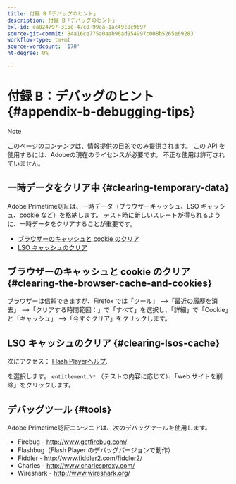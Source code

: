 ```yaml
---
title: 付録 B「デバッグのヒント」
description: 付録 B「デバッグのヒント」
exl-id: ea024797-315e-47c0-99ea-1ac49c8c9697
source-git-commit: 84a16ce775a0aab96ad954997c008b5265e69283
workflow-type: tm+mt
source-wordcount: '170'
ht-degree: 0%

---
```


# 付録 B：デバッグのヒント {#appendix-b-debugging-tips}

>[!NOTE]
>
>このページのコンテンツは、情報提供の目的でのみ提供されます。 この API を使用するには、Adobeの現在のライセンスが必要です。 不正な使用は許可されていません。


## 一時データをクリア中 {#clearing-temporary-data}

Adobe Primetime認証は、一時データ（ブラウザーキャッシュ、LSO キャッシュ、cookie など）を格納します。 テスト時に新しいスレートが得られるように、一時データをクリアすることが重要です。

- [ブラウザーのキャッシュと cookie のクリア](#clearing-the-browser-cache-and-cookies)
- [LSO キャッシュのクリア](#clearing-lsos-cache)


## ブラウザーのキャッシュと cookie のクリア {#clearing-the-browser-cache-and-cookies}

ブラウザーは信頼できますが、Firefox では「ツール」 —\>「最近の履歴を消去」 —\>「クリアする時間範囲：」で「すべて」を選択し、「詳細」で「Cookie」と「キャッシュ」 —\>「今すぐクリア」をクリックします。


## LSO キャッシュのクリア {#clearing-lsos-cache}

次にアクセス： [Flash Playerヘルプ](http://www.macromedia.com/support/documentation/en/flashplayer/help/settings_manager07.html).

を選択します。 ```entitlement.\*``` （テストの内容に応じて）、「web サイトを削除」をクリックします。


## デバッグツール {#tools}

Adobe Primetime認証エンジニアは、次のデバッグツールを使用します。

- Firebug - <http://www.getfirebug.com/>
- Flashbug（Flash Player のデバッグバージョンで動作）
- Fiddler - <http://www.fiddler2.com/fiddler2/>
- Charles - <http://www.charlesproxy.com/>
- Wireshark - <http://www.wireshark.org/>


<!--
## Related Information

- [Programmer Integration Guide](/help/authentication/programmer-integration-guide-overview.md)

- [Using Charles Proxy (Tech Note)](https://tve.zendesk.com/hc/en-us/articles/204962849-Using-Charles-Proxy)
-->
